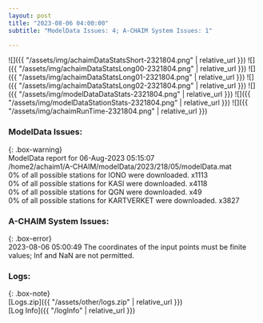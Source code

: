 ```yaml
---
layout: post
title: "2023-08-06 04:00:00"
subtitle: "ModelData Issues: 4; A-CHAIM System Issues: 1"

---
```


![]({{ "/assets/img/achaimDataStatsShort-2321804.png" | relative_url }})
![]({{ "/assets/img/achaimDataStatsLong00-2321804.png" | relative_url }})
![]({{ "/assets/img/achaimDataStatsLong01-2321804.png" | relative_url }})
![]({{ "/assets/img/achaimDataStatsLong02-2321804.png" | relative_url }})
![]({{ "/assets/img/modelDataDataStats-2321804.png" | relative_url }})
![]({{ "/assets/img/modelDataStationStats-2321804.png" | relative_url }})
![]({{ "/assets/img/achaimRunTime-2321804.png" | relative_url }})


### ModelData Issues:  
  
{: .box-warning}  
 ModelData report for 06-Aug-2023 05:15:07   
 /home2/achaim1/A-CHAIM/modelData/2023/218/05/modelData.mat   
 0% of all possible stations for IONO were downloaded. x1113   
 0% of all possible stations for KASI were downloaded. x4118   
 0% of all possible stations for QGN were downloaded. x49   
 0% of all possible stations for KARTVERKET were downloaded. x3827   
  
### A-CHAIM System Issues:  
  
{: .box-error}  
2023-08-06 05:00:49 The coordinates of the input points must be finite values; Inf and NaN are not permitted.  

### Logs:  
  
{: .box-note}  
[Logs.zip]({{ "/assets/other/logs.zip" | relative_url }})  
[Log Info]({{ "/logInfo" | relative_url }})  

